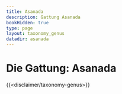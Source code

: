 ```yaml
---
title: Asanada
description: Gattung Asanada
bookHidden: true
type: page
layout: taxonomy_genus
datadir: asanada
---
```


# Die Gattung: Asanada
{{<disclaimer/taxonomy-genus>}}